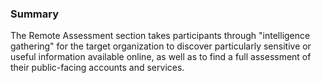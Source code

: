 ### Summary

The Remote Assessment section takes participants through "intelligence gathering" for the target organization to discover particularly sensitive or useful information available online, as well as to find a full assessment of their public-facing accounts and services.